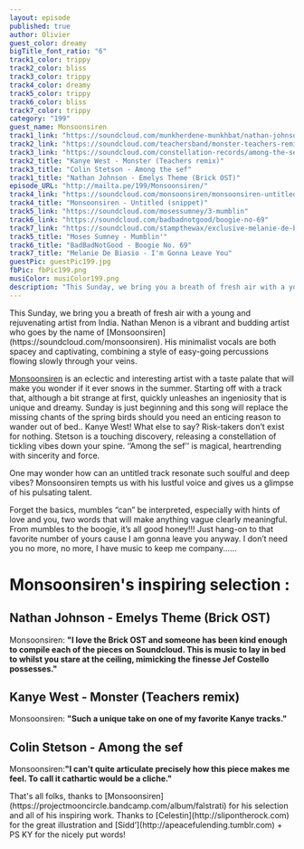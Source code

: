 ```yaml
---
layout: episode
published: true
author: Olivier
guest_color: dreamy
bigTitle_font_ratio: "6"
track1_color: trippy
track2_color: bliss
track3_color: trippy
track4_color: dreamy
track5_color: trippy
track6_color: bliss
track7_color: trippy
category: "199"
guest_name: Monsoonsiren
track1_link: "https://soundcloud.com/munkherdene-munkhbat/nathan-johnson-emelys-theme"
track2_link: "https://soundcloud.com/teachersband/monster-teachers-remix"
track3_link: "https://soundcloud.com/constellation-records/among-the-sef"
track2_title: "Kanye West - Monster (Teachers remix)"
track3_title: "Colin Stetson - Among the sef"
track1_title: "Nathan Johnson - Emelys Theme (Brick OST)"
episode_URL: "http://mailta.pe/199/Monsoonsiren/"
track4_link: "https://soundcloud.com/monsoonsiren/monsoonsiren-untitled-snippet"
track4_title: "Monsoonsiren - Untitled (snippet)"
track5_link: "https://soundcloud.com/mosessumney/3-mumblin"
track6_link: "https://soundcloud.com/badbadnotgood/boogie-no-69"
track7_link: "https://soundcloud.com/stampthewax/exclusive-melanie-de-biasio-im-gonna-leave-you-1"
track5_title: "Moses Sumney - Mumblin'"
track6_title: "BadBadNotGood - Boogie No. 69"
track7_title: "Melanie De Biasio - I'm Gonna Leave You"
guestPic: guestPic199.jpg
fbPic: fbPic199.png
musiColor: musiColor199.png
description: "This Sunday, we bring you a breath of fresh air with a young and rejuvenating artist from India. Nathan Menon is a vibrant and budding artist who goes by the name of Monsoonsiren. His minimalist vocals are both spacey and captivating, combining a style of easy-going percussions flowing slowly through your veins."
---
```


<p id="introduction">This Sunday, we bring you a breath of fresh air with a young and rejuvenating artist from India. Nathan Menon is a vibrant and budding artist who goes by the name of [Monsoonsiren](https://soundcloud.com/monsoonsiren). His minimalist vocals are both spacey and captivating, combining a style of easy-going percussions flowing slowly through your veins.</p>

[Monsoonsiren](https://www.facebook.com/pages/Monsoonsiren/333811626735137) is an eclectic and interesting artist with a taste palate that will make you wonder if it ever snows in the summer. Starting off with a track that, although a bit strange at first, quickly unleashes an ingeniosity that is unique and dreamy. Sunday is just beginning and this song will replace the missing chants of the spring birds should you need an enticing reason to wander out of bed.. Kanye West! What else to say? Risk-takers don’t exist for nothing. Stetson is a touching discovery, releasing a constellation of tickling vibes down your spine. ‘’Among the sef’’ is magical, heartrending with sincerity and force. 

One may wonder how can an untitled track resonate such soulful and deep vibes? 
Monsoonsiren tempts us with his lustful voice and gives us a glimpse of his pulsating talent. 

Forget the basics, mumbles “can” be interpreted, especially with hints of love and you, two words that will make anything vague clearly meaningful. From mumbles to the boogie, it’s all good honey!!! Just hang-on to that favorite number of yours cause I am gonna leave you anyway. I don’t need you no more, no more, I have music to keep me company......

# Monsoonsiren's inspiring selection :

## Nathan Johnson - Emelys Theme (Brick OST)
Monsoonsiren: **"**I love the Brick OST and someone has been kind enough to compile each of the pieces on Soundcloud. This is music to lay in bed to whilst you stare at the ceiling, mimicking the finesse Jef Costello possesses.**"**

## Kanye West - Monster (Teachers remix)
Monsoonsiren: **"**Such a unique take on one of my favorite Kanye tracks.**"**

## Colin Stetson - Among the sef
Monsoonsiren:**"**I can't quite articulate precisely how this piece makes me feel. To call it cathartic would be a cliche.**"**
  
<p id="outroduction">
That's all folks, thanks to [Monsoonsiren](https://projectmooncircle.bandcamp.com/album/falstrati) for his selection and all of his inspiring work. Thanks to [Celestin](http://slipontherock.com) for the great illustration and [Sidd’](http://apeacefulending.tumblr.com) + PS KY for the nicely put words!</p>
